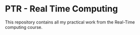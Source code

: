 # PTR - Real Time Computing

This repository contains all my practical work from the Real-Time computing course.